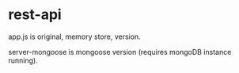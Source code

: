 ﻿# rest-api

app.js is original, memory store, version.

server-mongoose is mongoose version (requires mongoDB instance running).
